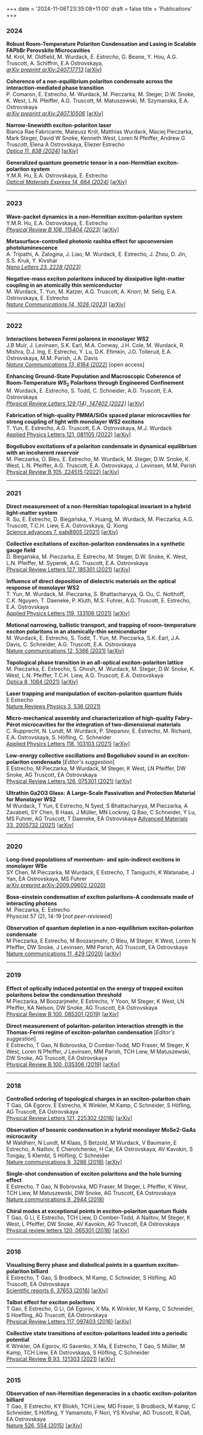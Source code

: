 +++
date = '2024-11-08T23:35:08+11:00'
draft = false
title = 'Publications'
+++


### 2024

**Robust Room-Temperature Polariton Condensation and Lasing in Scalable FAPbBr Perovskite Microcavities** \
M. Król, M. Oldfield, M. Wurdack, *E. Estrecho*, G. Beane, Y. Hou, A.G. Truscott, A. Schiffrin, E.A Ostrovskaya, \
[*arXiv preprint arXiv:2407.17713*](https://arxiv.org/abs/2407.17713) [\[arXiv\]](https://arxiv.org/abs/2407.17713)

**Coherence of a non-equilibrium polariton condensate across the interaction-mediated phase transition**\
P. Comaron, E. Estrecho, M. Wurdack, M. Pieczarka, M. Steger, D.W. Snoke, K. West, L.N. Pfeiffer, A.G. Truscott, M. Matuszewski, M. Szymanska, E.A. Ostrovskaya\
[*arXiv preprint arXiv:2407.10506*](https://arxiv.org/abs/2407.10506) [\[arXiv\]](https://arxiv.org/abs/2407.10506)

**Narrow-linewidth exciton-polariton laser**\
Bianca Rae Fabricante, Mateusz Król, Matthias Wurdack, Maciej Pieczarka, Mark Steger, David W Snoke, Kenneth West, Loren N Pfeiffer, Andrew G Truscott, Elena A Ostrovskaya, Eliezer Estrecho\
[*Optica 11, 838 (2024)*](https://opg.optica.org/optica/fulltext.cfm?uri=optica-11-6-838&id=552156) [\[arXiv\]](https://arxiv.org/abs/2404.18354)

**Generalized quantum geometric tensor in a non-Hermitian exciton-polariton system**\
Y.M.R. Hu, E.A. Ostrovskaya, E. Estrecho\
[*Optical Materials Express 14, 664 (2024)*](https://opg.optica.org/ome/fulltext.cfm?uri=ome-14-3-664&id=546482) [\[arXiv\]](https://arxiv.org/abs/2306.00351)

___
### 2023

**Wave-packet dynamics in a non-Hermitian exciton-polariton system**\
Y.M.R. Hu, E.A. Ostrovskaya, E. Estrecho\
[*Physical Review B 108, 115404 (2023)*](https://journals.aps.org/prb/abstract/10.1103/PhysRevB.108.115404) [\[arXiv\]](https://arxiv.org/abs/2210.05860)

**Metasurface-controlled photonic rashba effect for upconversion photoluminescence**\
A. Tripathi, A. Zalogina, J. Liao, M. Wurdack, E. Estrecho, J. Zhou, D. Jin, S.S. Kruk, Y. Kivshar\
[*Nano Letters 23, 2228 (2023)*](https://pubs.acs.org/doi/abs/10.1021/acs.nanolett.2c04861)

**Negative-mass exciton polaritons induced by dissipative light-matter coupling in an atomically thin semiconductor**\
M. Wurdack, T. Yun, M. Katzer, A.G. Truscott, A. Knorr, M. Selig, E.A. Ostrovskaya, E. Estrecho\
[*Nature Communications 14, 1026 (2023)*](https://www.nature.com/articles/s41467-023-36618-6) [\[arXiv\]](https://arxiv.org/abs/2204.04041)

___
### 2022

**Interactions between Fermi polarons in monolayer WS2**\
J.B Muir, J. Levinsen, S.K. Earl, M.A. Conway, J.H. Cole, M. Wurdack, R. Mishra, D.J. Ing, E. Estrecho, Y. Lu, D.K. Efimkin, J.O. Tollerud, E.A. Ostrovskaya, M.M. Parish, J.A. Davis\
[*Nature Communications 13, 6164 (2022)*](https://www.nature.com/articles/s41467-022-33811-x) \[open access\]

**Enhancing Ground-State Population and Macroscopic Coherence of Room-Temperature $WS_2$ Polaritons through Engineered Confinement**\
M. Wurdack, E. Estrecho, S. Todd, C. Schneider, A.G. Truscott, E.A. Ostrovskaya\
[*Physical Review Letters 129 (14), 147402 (2022)*](https://journals.aps.org/prl/abstract/10.1103/PhysRevLett.129.147402) [\[arXiv\]](https://arxiv.org/abs/2112.12383)

**Fabrication of high-quality PMMA/SiOx spaced planar microcavities for strong coupling of light with monolayer WS2 excitons**\
T. Yun, E. Estrecho, A.G. Truscott, E.A. Ostrovskaya, M.J. Wurdack\
[Applied Physics Letters 121, 081105 (2022)](https://pubs.aip.org/aip/apl/article/121/8/081105/2834013) [\[arXiv\]](https://arxiv.org/abs/2204.01181)

**Bogoliubov excitations of a polariton condensate in dynamical equilibrium with an incoherent reservoir**\
M. Pieczarka, O. Bleu, E. Estrecho, M. Wurdack, M. Steger, D.W. Snoke, K. West, L.N. Pfeiffer, A.G. Truscott, E.A. Ostrovskaya, J. Levinsen, M.M. Parish\
[Physical Review B 105, 224515 (2022) ](https://journals.aps.org/prb/abstract/10.1103/PhysRevB.105.224515) [\[arXiv\]](https://arxiv.org/abs/2112.03768)

___
### 2021

**Direct measurement of a non-Hermitian topological invariant in a hybrid light-matter system**\
R. Su, E. Estrecho, D. Biegańska, Y. Huang, M. Wurdack, M. Pieczarka, A.G. Truscott, T.C.H. Liew, E.A. Ostrovskaya, Q. Xiong\
[Science advances 7, eabj8905 (2021)](https://www.science.org/doi/abs/10.1126/sciadv.abj8905) [\[arXiv\]](https://arxiv.org/abs/2012.06133)

**Collective excitations of exciton-polariton condensates in a synthetic gauge field**\
D. Biegańska, M. Pieczarka, E. Estrecho, M. Steger, D.W. Snoke, K. West, L.N. Pfeiffer, M. Syperek, A.G. Truscott, E.A. Ostrovskaya\
[Physical Review Letters 127, 185301 (2021)](https://journals.aps.org/prl/abstract/10.1103/PhysRevLett.127.185301) [\[arXiv\]](https://arxiv.org/abs/2011.13290)

**Influence of direct deposition of dielectric materials on the optical response of monolayer WS2**\
T. Yun, M. Wurdack, M. Pieczarka, S. Bhattacharyya, Q. Ou, C. Notthoff, C.K. Nguyen, T. Daeneke, P. Kluth, M.S. Fuhrer, A.G. Truscott, E. Estrecho, E.A. Ostrovskaya\
[Applied Physics Letters 119, 133106 (2021)](https://pubs.aip.org/aip/apl/article/119/13/133106/41010) [\[arXiv\]](https://arxiv.org/abs/2104.09893)

**Motional narrowing, ballistic transport, and trapping of room-temperature exciton polaritons in an atomically-thin semiconductor**\
M. Wurdack, E. Estrecho, S. Todd, T. Yun, M. Pieczarka, S.K. Earl, J.A. Davis, C. Schneider, A.G. Truscott, E.A. Ostrovskaya\
[Nature communications 12, 5366 (2021)](https://www.nature.com/articles/s41467-021-25656-7) [\[arXiv\]](https://arxiv.org/abs/2103.11591)

**Topological phase transition in an all-optical exciton-polariton lattice**\
M. Pieczarka, E. Estrecho, S. Ghosh, M .Wurdack, M. Steger, D.W. Snoke, K. West, L.N. Pfeiffer, T.C.H. Liew, A.G. Truscott, E.A. Ostrovskaya\
[Optica 8, 1084 (2021)](https://opg.optica.org/abstract.cfm?uri=optica-8-8-1084) [\[arXiv\]](https://arxiv.org/abs/2102.01262)

**Laser trapping and manipulation of exciton–polariton quantum fluids**\
E Estrecho\
[Nature Reviews Physics 3, 536 (2021)](https://www.nature.com/articles/s42254-021-00333-2)

**Micro-mechanical assembly and characterization of high-quality Fabry–Pérot microcavities for the integration of two-dimensional materials**\
C. Rupprecht, N. Lundt, M. Wurdack, P. Stepanov, E. Estrecho, M. Richard, E.A. Ostrovskaya, S. Höfling, C. Schneider\
[Applied Physics Letters 118, 103103 (2021)](https://pubs.aip.org/aip/apl/article/118/10/103103/1061412) [\[arXiv\]](https://arxiv.org/abs/2009.08196)

**Low-energy collective oscillations and Bogoliubov sound in an exciton-polariton condensate** \[*Editor's suggestion*\]\
E Estrecho, M Pieczarka, M Wurdack, M Steger, K West, LN Pfeiffer, DW Snoke, AG Truscott, EA Ostrovskaya\
[Physical Review Letters 126, 075301 (2021)](https://journals.aps.org/prl/abstract/10.1103/PhysRevLett.126.075301) [\[arXiv\]](https://arxiv.org/abs/2004.12339)

**Ultrathin Ga2O3 Glass: A Large‐Scale Passivation and Protection Material for Monolayer WS2**\
M Wurdack, T Yun, E Estrecho, N Syed, S Bhattacharyya, M Pieczarka, A Zavabeti, SY Chen, B Haas, J Müller, MN Lockrey, Q Bao, C Schneider, Y Lu, MS Fuhrer, AG Truscott, T Daeneke, EA Ostrovskaya
[Advanced Materials 33, 2005732 (2021)](https://onlinelibrary.wiley.com/doi/abs/10.1002/adma.202005732) [\[arXiv\]](https://arxiv.org/abs/2007.06860)

___
### 2020

**Long-lived populations of momentum- and spin-indirect excitons in monolayer WSe**\
SY Chen, M Pieczarka, M Wurdack, E Estrecho, T Taniguchi, K Watanabe, J Yan, EA Ostrovskaya, MS Fuhrer\
[arXiv preprint arXiv:2009.09602 (2020)](https://arxiv.org/abs/2009.09602)

**Bose-einstein condensation of exciton polaritons–A condensate made of interacting photons**\
M. Pieczarka, E. Estrecho\
Physicist 57 (2), 14-19 \[*not peer-reviewed*\]

**Observation of quantum depletion in a non-equilibrium exciton–polariton condensate**\
M Pieczarka, E Estrecho, M Boozarjmehr, O Bleu, M Steger, K West, Loren N Pfeiffer, DW Snoke, J Levinsen, MM Parish, AG Truscott, EA Ostrovskaya\
[Nature communications 11, 429 (2020)](https://www.nature.com/articles/s41467-019-14243-6) [\[arXiv\]](https://arxiv.org/abs/1905.10511)

___
### 2019

**Effect of optically induced potential on the energy of trapped exciton polaritons below the condensation threshold**\
M Pieczarka, M Boozarjmehr, E Estrecho, Y Yoon, M Steger, K West, LN Pfeiffer, KA Nelson, DW Snoke, AG Truscott, EA Ostrovskaya\
[Physical Review B 100, 085301 (2019)](https://journals.aps.org/prb/abstract/10.1103/PhysRevB.100.085301) [\[arXiv\]](https://arxiv.org/abs/1808.00749)

**Direct measurement of polariton-polariton interaction strength in the Thomas-Fermi regime of exciton-polariton condensation** \[*Editor's suggestion*\]\
E Estrecho, T Gao, N Bobrovska, D Comber-Todd, MD Fraser, M Steger, K West, Loren N Pfeiffer, J Levinsen, MM Parish, TCH Liew, M Matuszewski, DW Snoke, AG Truscott, EA Ostrovskaya\
[Physical Review B 100, 035306 (2019)](https://journals.aps.org/prb/abstract/10.1103/PhysRevB.100.035306) [\[arXiv\]](https://scholar.google.co.uk/scholar?oi=bibs&cluster=16206694237852310125&btnI=1&hl=en)

___
### 2018

**Controlled ordering of topological charges in an exciton-polariton chain**\
T Gao, OA Egorov, E Estrecho, K Winkler, M Kamp, C Schneider, S Höfling, AG Truscott, EA Ostrovskaya\
[Physical Review Letters 121, 225302 (2018)](https://journals.aps.org/prl/abstract/10.1103/PhysRevLett.121.225302) [\[arXiv\]](https://arxiv.org/abs/1807.02343)

**Observation of bosonic condensation in a hybrid monolayer MoSe2-GaAs microcavity** \
M Waldherr, N Lundt, M Klaas, S Betzold, M Wurdack, V Baumann, E Estrecho, A Nalitov, E Cherotchenko, H Cai, EA Ostrovskaya, AV Kavokin, S Tongay, S Klembt, S Höfling, C Schneider \
[Nature communications 9, 3286 (2018)](https://www.nature.com/articles/s41467-018-05532-7) [\[arXiv\]](https://arxiv.org/abs/1805.03630)

**Single-shot condensation of exciton polaritons and the hole burning effect**\
E Estrecho, T Gao, N Bobrovska, MD Fraser, M Steger, L Pfeiffer, K West, TCH Liew, M Matuszewski, DW Snoke, AG Truscott, EA Ostrovskaya\
[Nature communications 9, 2944 (2018)](https://www.nature.com/articles/s41467-018-05349-4)

**Chiral modes at exceptional points in exciton-polariton quantum fluids**\
T Gao, G Li, E Estrecho, TCH Liew, D Comber-Todd, A Nalitov, M Steger, K West, L Pfeiffer, DW Snoke, AV Kavokin, AG Truscott, EA Ostrovskaya\
[Physical review letters 120, 065301 (2018)](https://journals.aps.org/prl/abstract/10.1103/PhysRevLett.120.065301) [\[arXiv\]](https://arxiv.org/abs/1705.09752)

___
### 2016

**Visualising Berry phase and diabolical points in a quantum exciton-polariton billiard** \
E Estrecho, T Gao, S Brodbeck, M Kamp, C Schneider, S Höfling, AG Truscott, EA Ostrovskaya \
[Scientific reports 6, 37653 (2016)](https://www.nature.com/articles/srep37653) [\[arXiv\]](https://arxiv.org/abs/1607.05805)

**Talbot effect for exciton polaritons**\
T Gao, E Estrecho, G Li, OA Egorov, X Ma, K Winkler, M Kamp, C Schneider, S Hoefling, AG Truscott, EA Ostrovskaya\
[Physical Review Letters 117, 097403 (2016)](https://journals.aps.org/prl/abstract/10.1103/PhysRevLett.117.097403)  [\[arXiv\]](https://arxiv.org/abs/1603.05056)

**Collective state transitions of exciton-polaritons loaded into a periodic potential**\
K Winkler, OA Egorov, IG Savenko, X Ma, E Estrecho, T Gao, S Müller, M Kamp, TCH Liew, EA Ostrovskaya, S Höfling, C Schneider\
[Physical Review B 93, 121303 (2021)](https://journals.aps.org/prb/abstract/10.1103/PhysRevB.93.121303) [\[arXiv\]](https://arxiv.org/abs/1509.08820)

___
### 2015

**Observation of non-Hermitian degeneracies in a chaotic exciton-polariton billiard**\
T Gao, E Estrecho, KY Bliokh, TCH Liew, MD Fraser, S Brodbeck, M Kamp, C Schneider, S Höfling, Y Yamamoto, F Nori, YS Kivshar, AG Truscott, R Dall, EA Ostrovskaya\
[Nature 526, 554 (2015)](https://www.nature.com/articles/nature15522) [\[arXiv\]](https://arxiv.org/abs/1504.00978)